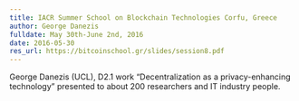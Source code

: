 ```yaml
---
title: IACR Summer School on Blockchain Technologies Corfu, Greece
author: George Danezis
fulldate: May 30th-June 2nd, 2016
date: 2016-05-30
res_url: https://bitcoinschool.gr/slides/session8.pdf
---
```

George Danezis (UCL), D2.1 work “Decentralization as a privacy-enhancing technology” presented to about 200 researchers and IT industry people.
